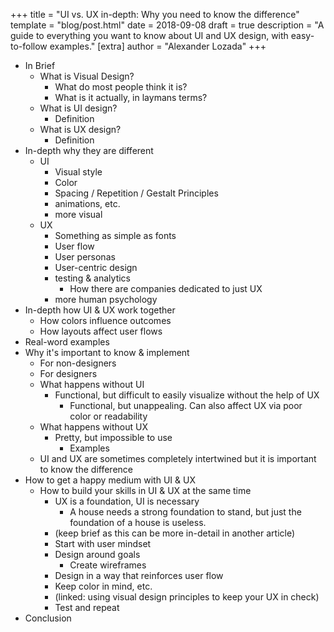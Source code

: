 +++
title = "UI vs. UX in-depth: Why you need to know the difference"
template = "blog/post.html"
date = 2018-09-08
draft = true
description = "A guide to everything you want to know about UI and UX design, with easy-to-follow examples."
[extra]
author = "Alexander Lozada"
+++

- In Brief
  - What is Visual Design?
    - What do most people think it is?
    - What is it actually, in laymans terms?
  - What is UI design?
    - Definition
  - What is UX design?
    - Definition
- In-depth why they are different
  - UI
    - Visual style
    - Color
    - Spacing / Repetition / Gestalt Principles
    - animations, etc.
    - more visual
  - UX
    - Something as simple as fonts
    - User flow
    - User personas
    - User-centric design
    - testing & analytics
      - How there are companies dedicated to just UX
    - more human psychology
- In-depth how UI & UX work together
  - How colors influence outcomes
  - How layouts affect user flows
- Real-word examples
- Why it's important to know & implement
  - For non-designers
  - For designers
  - What happens without UI
    - Functional, but difficult to easily visualize without the help of UX
      - Functional, but unappealing.  Can also affect UX via poor color or readability
  - What happens without UX
    - Pretty, but impossible to use
      - Examples
  - UI and UX are sometimes completely intertwined but it is important to know the difference
- How to get a happy medium with UI & UX
  - How to build your skills in UI & UX at the same time
    - UX is a foundation, UI is necessary
      - A house needs a strong foundation to stand, but just the foundation of a house is useless.
    - (keep brief as this can be more in-detail in another article)
    - Start with user mindset
    - Design around goals
      - Create wireframes
    - Design in a way that reinforces user flow
    - Keep color in mind, etc.
    - (linked: using visual design principles to keep your UX in check)
    - Test and repeat
- Conclusion

